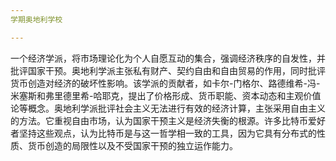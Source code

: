 ```yaml
---
学期奥地利学校

---
```

一个经济学派，将市场理论化为个人自愿互动的集合，强调经济秩序的自发性，并批评国家干预。奥地利学派主张私有财产、契约自由和自由贸易的作用，同时批评货币创造对经济的破坏性影响。该学派的贡献者，如卡尔-门格尔、路德维希-冯-米塞斯和弗里德里希-哈耶克，提出了价格形成、货币职能、资本动态和主观价值论等概念。奥地利学派批评社会主义无法进行有效的经济计算，主张采用自由主义的方法。它重视自由市场，认为国家干预主义是经济失衡的根源。许多比特币爱好者坚持这些观点，认为比特币是与这一哲学相一致的工具，因为它具有分布式的性质、货币创造的局限性以及不受国家干预的独立运作能力。